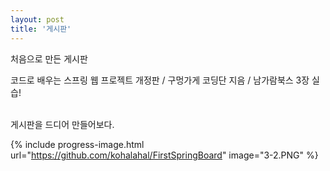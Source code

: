 ```yaml
---
layout: post
title: '게시판'
---
```


처음으로 만든 게시판

코드로 배우는 스프링 웹 프로젝트 개정판 / 구멍가게 코딩단 지음 / 남가람북스 3장 실습!<br><br>

게시판을 드디어 만들어보다.

{% include progress-image.html url="https://github.com/kohalahal/FirstSpringBoard" image="3-2.PNG" %}
